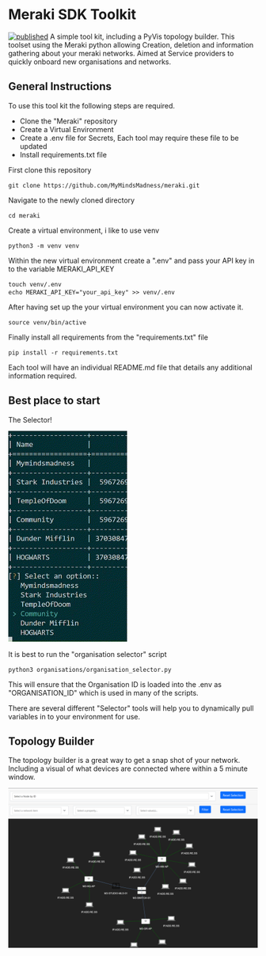 
# Meraki SDK Toolkit
[![published](https://static.production.devnetcloud.com/codeexchange/assets/images/devnet-published.svg)](https://developer.cisco.com/codeexchange/github/repo/MyMindsMadness/meraki)
A simple tool kit, including a PyVis topology builder. 
This toolset using the Meraki python allowing Creation, deletion and information gathering about your meraki networks.
Aimed at Service providers to quickly onboard new organisations and networks.  

## General Instructions

To use this tool kit the following steps are required. 

- Clone the "Meraki" repository
- Create a Virtual Environment
- Create a .env file for Secrets, Each tool may require these file to be updated
- Install requirements.txt file

First clone this repository

    git clone https://github.com/MyMindsMadness/meraki.git
    
Navigate to the newly cloned directory

    cd meraki

Create a virtual environment, i like to use venv

    python3 -m venv venv

Within the new virtual environment create a ".env" and pass your API key in to the variable MERAKI_API_KEY 

    touch venv/.env
    echo MERAKI_API_KEY="your_api_key" >> venv/.env 

After having set up the your virtual environment you can now activate it.

    source venv/bin/active

Finally install all requirements from the "requirements.txt" file

    pip install -r requirements.txt

Each tool will have an individual README.md file that details any additional information required. 

## Best place to start

The Selector!

![GIF](images/Selector.gif)

It is best to run the "organisation selector" script 

    python3 organisations/organisation_selector.py

This will ensure that the Organisation ID is loaded into the .env as "ORGANISATION_ID" which is used in many of the scripts. 

There are several different "Selector" tools will help you to dynamically pull variables in to your environment for use.


## Topology Builder

The topology builder is a great way to get a snap shot of your network. Including a visual of what devices are connected where within a 5 minute window. 

![TOPOLOGY](images/Topology_sample.jpg) 